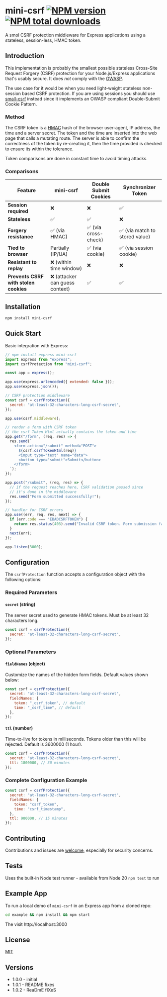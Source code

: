 # mini-csrf [![NPM version](https://img.shields.io/npm/v/mini-csrf.svg?style=flat)](https://www.npmjs.com/package/mini-csrf) [![NPM total downloads](https://img.shields.io/npm/dt/mini-csrf.svg?style=flat)](https://npmjs.org/package/mini-csrf)

A smol CSRF protection middleware for Express applications using a stateless, session-less, HMAC token.

## Introduction

This implementation is probably the smallest possible stateless Cross-Site Request Forgery (CSRF) protection for your Node.js/Express applications that's usably secure. It does _not_ comply with the [OWASP](https://cheatsheetseries.owasp.org/cheatsheets/Cross-Site_Request_Forgery_Prevention_Cheat_Sheet.html).

The use case for it would be when you need light-weight stateless non-session based CSRF protection. If you are using sessions you should use [small-csrf](https://www.npmjs.com/package/small-csrf) instead since it implements an OWASP compliant Double-Submit Cookie Pattern.

### Method

The CSRF token is a [HMAC](https://en.wikipedia.org/wiki/HMAC) hash of the browser user-agent, IP address, the time and a server secret. The token and the time are inserted into the web page that calls a mutating route. The server is able to confirm the correctness of the token by re-creating it, then the time provided is checked to ensure its within the tolerance.

Token comparisons are done in constant time to avoid timing attacks.

### Comparisons

| Feature                               | mini-csrf                       | Double Submit Cookies | Synchronizer Token             |
| ------------------------------------- | ------------------------------- | --------------------- | ------------------------------ |
| **Session required**                  | ❌                              | ❌                    | ✅                             |
| **Stateless**                         | ✅                              | ✅                    | ❌                             |
| **Forgery resistance**                | ✅ (via HMAC)                   | ✅ (via cross-check)  | ✅ (via match to stored value) |
| **Tied to browser**                   | Partially (IP/UA)               | ✅ (via cookie)       | ✅ (via session cookie)        |
| **Resistant to replay**               | ❌ (within time window)         | ❌                    | ❌                             |
| **Prevents CSRF with stolen cookies** | ❌ (attacker can guess context) | ✅                    | ✅                             |

## Installation

```bash
npm install mini-csrf
```

## Quick Start

Basic integration with Express:

```javascript
// npm install express mini-csrf
import express from "express";
import csrfProtection from "mini-csrf";

const app = express();

app.use(express.urlencoded({ extended: false }));
app.use(express.json());

// CSRF protection middleware
const csrf = csrfProtection({
  secret: "at-least-32-characters-long-csrf-secret",
});

app.use(csrf.middleware);

// render a form with CSRF token
// the csrf Token Html actually contains the token and time
app.get("/form", (req, res) => {
  res.send(`
    <form action="/submit" method="POST">
      ${csrf.csrfTokenHtml(req)}
      <input type="text" name="data">
      <button type="submit">Submit</button>
    </form>
  `);
});

app.post("/submit", (req, res) => {
  // if the request reaches here, CSRF validation passed since
  // it's done in the middleware
  res.send("Form submitted successfully!");
});

// handler for CSRF errors
app.use((err, req, res, next) => {
  if (err.code === "EBADCSRFTOKEN") {
    return res.status(403).send("Invalid CSRF token. Form submission failed.");
  }
  next(err);
});

app.listen(3000);
```

## Configuration

The `csrfProtection` function accepts a configuration object with the following options:

### Required Parameters

#### `secret` (string)

The server secret used to generate HMAC tokens. Must be at least 32 characters long.

```javascript
const csrf = csrfProtection({
  secret: "at-least-32-characters-long-csrf-secret",
});
```

### Optional Parameters

#### `fieldNames` (object)

Customize the names of the hidden form fields. Default values shown below:

```javascript
const csrf = csrfProtection({
  secret: "at-least-32-characters-long-csrf-secret",
  fieldNames: {
    token: "_csrf_token", // default
    time: "_csrf_time", // default
  },
});
```

#### `ttl` (number)

Time-to-live for tokens in milliseconds. Tokens older than this will be rejected. Default is 3600000 (1 hour).

```javascript
const csrf = csrfProtection({
  secret: "at-least-32-characters-long-csrf-secret",
  ttl: 1800000, // 30 minutes
});
```

### Complete Configuration Example

```javascript
const csrf = csrfProtection({
  secret: "at-least-32-characters-long-csrf-secret",
  fieldNames: {
    token: "csrf_token",
    time: "csrf_timestamp",
  },
  ttl: 900000, // 15 minutes
});
```

## Contributing

Contributions and issues are [welcome](https://github.com/IanKulin/mini-csrf/issues), especially for security concerns.

## Tests

Uses the built-in Node test runner - available from Node 20
`npm test` to run

## Example App

To run a local demo of `mini-csrf` in an Express app from a cloned repo:

```bash
cd example && npm install && npm start
```

The visit http://localhost:3000

## License

[MIT](LICENSE)

## Versions

- 1.0.0 - initial
- 1.0.1 - README fixes
- 1.0.2 - ReaDmE fIXeS 
